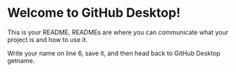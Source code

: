 # Welcome to GitHub Desktop!

This is your README. READMEs are where you can communicate what your project is and how to use it.

Write your name on line 6, save it, and then head back to GitHub Desktop
getname.
